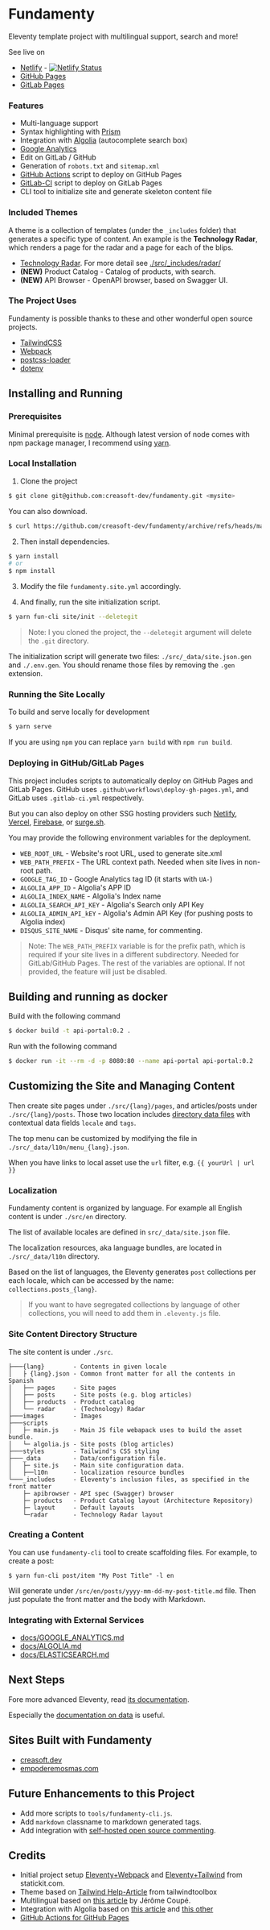Fundamenty
==========

Eleventy template project with multilingual support, search and more!

See live on
- [Netlify](https://fundamenty.netlify.app/) - [![Netlify Status](https://api.netlify.com/api/v1/badges/78a62ba4-e24e-45ca-ae9a-62306bf9bed8/deploy-status)](https://app.netlify.com/sites/fundamenty/deploys)
- [GitHub Pages](https://creasoft-dev.github.io/fundamenty/)
- [GitLab Pages](https://creasoft-dev.gitlab.io/projects/fundamenty/)

### Features

- Multi-language support
- Syntax highlighting with [Prism](https://prismjs.com/)
- Integration with [Algolia](https://www.algolia.com/) (autocomplete search box)
- [Google Analytics](https://analytics.google.com/)
- Edit on GitLab / GitHub
- Generation of `robots.txt` and `sitemap.xml`
- [GitHub Actions](https://docs.github.com/en/actions) script to deploy on GitHub Pages
- [GitLab-CI](https://about.gitlab.com/stages-devops-lifecycle/continuous-integration/) script to deploy on GitLab Pages
- CLI tool to initialize site and generate skeleton content file

### Included Themes

A theme is a collection of templates (under the `_includes` folder) that generates a specific type of content.  An example is the **Technology Radar**, which renders a page for the radar and a page for each of the blips.

-  [Technology Radar](https://www.thoughtworks.com/radar). For more detail see [./src/_includes/radar/](./src/_includes/radar/)
- **(NEW)** Product Catalog - Catalog of products, with search.
- **(NEW)** API Browser - OpenAPI browser, based on Swagger UI.

### The Project Uses

Fundamenty is possible thanks to these and other wonderful open source projects.

- [TailwindCSS](https://tailwindcss.com/)
- [Webpack](https://webpack.js.org/)
- [postcss-loader](https://github.com/postcss/postcss-loader)
- [dotenv](https://github.com/motdotla/dotenv)


## Installing and Running

### Prerequisites
Minimal prerequisite is [node](https://nodejs.org/). Although latest version of node comes with
npm package manager, I recommend using [yarn](https://yarnpkg.com/).

### Local Installation 

1. Clone the project
```sh
$ git clone git@github.com:creasoft-dev/fundamenty.git <mysite>
```
You can also download.
```sh
$ curl https://github.com/creasoft-dev/fundamenty/archive/refs/heads/main.zip -L -o fundamenty.zip
```

2. Then install dependencies.
```sh
$ yarn install
# or
$ npm install
```

3. Modify the file `fundamenty.site.yml` accordingly.

4. And finally, run the site initialization script.
```sh
$ yarn fun-cli site/init --deletegit
```
> Note: I you cloned the project, the `--deletegit` argument will delete the `.git` directory.

The initialization script will generate two files: `./src/_data/site.json.gen` and `./.env.gen`. You should rename those
files by removing the `.gen` extension. 

### Running the Site Locally
To build and serve locally for development
```sh
$ yarn serve
```
If you are using `npm` you can replace `yarn build` with `npm run build`.

### Deploying in GitHub/GitLab Pages
This project includes scripts to automatically deploy on GitHub Pages and GitLab Pages. GitHub uses `.github\workflows\deploy-gh-pages.yml`, and GitLab uses `.gitlab-ci.yml` respectively.

But you can also deploy on other SSG hosting providers such [Netlify](https://www.netlify.com/), [Vercel](https://vercel.com/), [Firebase](https://firebase.google.com/), or [surge.sh](https://surge.sh/).

You may provide the following environment variables for the deployment.

- `WEB_ROOT_URL`           - Website's root URL, used to generate site.xml
- `WEB_PATH_PREFIX`        - The URL context path. Needed when site lives in non-root path.
- `GOOGLE_TAG_ID`          - Google Analytics tag ID (it starts with `UA-`)
- `ALGOLIA_APP_ID`         - Algolia's APP ID
- `ALGOLIA_INDEX_NAME`     - Algolia's Index name
- `ALGOLIA_SEARCH_API_KEY` - Algolia's Search only API Key
- `ALGOLIA_ADMIN_API_kEY`  - Algolia's Admin API Key (for pushing posts to Algolia index)
- `DISQUS_SITE_NAME`       - Disqus' site name, for commenting.

> Note: The `WEB_PATH_PREFIX` variable is for the prefix path, which is required if your site lives in a different subdirectory. Needed for GitLab/GitHub Pages.
> The rest of the variables are optional. If not provided, the feature will just be disabled.

## Building and running as docker

Build with the following command
```sh
$ docker build -t api-portal:0.2 .
```

Run with the following command
```sh
$ docker run -it --rm -d -p 8080:80 --name api-portal api-portal:0.2
```


## Customizing the Site and Managing Content

Then create site pages under `./src/{lang}/pages`, and articles/posts under `./src/{lang}/posts`.
Those two location includes [directory data files](https://www.11ty.dev/docs/data-template-dir/) with contextual data fields `locale` and `tags`.

The top menu can be customized by modifying the file in `./src/_data/l10n/menu_{lang}.json`.

When you have links to local asset use the `url` filter, e.g. `{{ yourUrl | url }}`

### Localization
Fundamenty content is organized by language. For example all English content is under `./src/en` directory.

The list of available locales are defined in `src/_data/site.json` file.

The localization resources, aka language bundles, are located in `./src/_data/l10n` directory.

Based on the list of languages, the Eleventy generates `post` collections per each locale, which can be accessed by the name: `collections.posts_{lang}`.
> If you want to have segregated collections by language of other collections, you will need to add them in `.eleventy.js` file.


### Site Content Directory Structure
The site content is under `./src`.
```
├───{lang}        - Contents in given locale
│   ├ {lang}.json - Common front matter for all the contents in Spanish
│   ├── pages     - Site pages
│   ├── posts     - Site posts (e.g. blog articles)
│   ├── products  - Product catalog
│   └── radar     - (Technology) Radar
├───images        - Images
├───scripts      
│   ├─ main.js    - Main JS file webapack uses to build the asset bundle.
│   └─ algolia.js - Site posts (blog articles)
├───styles        - Tailwind's CSS styling
├───_data         - Data/configuration file.
│   ├─ site.js    - Main site configuration data.
│   ├──l10n       - localization resource bundles
└───_includes     - Eleventy's inclusion files, as specified in the front matter
    ├─ apibrowser - API spec (Swagger) browser
    ├─ products   - Product Catalog layout (Architecture Repository)
    ├─ layout     - Default layouts
    └─radar       - Technology Radar layout
```

### Creating a Content
You can use `fundamenty-cli` tool to create scaffolding files.
For example, to create a post:
```
$ yarn fun-cli post/item "My Post Title" -l en
```
Will generate under `/src/en/posts/yyyy-mm-dd-my-post-title.md` file. Then just populate the front matter and the body with Markdown.

### Integrating with External Services

- [docs/GOOGLE_ANALYTICS.md](docs/GOOGLE_ANALYTICS.md)
- [docs/ALGOLIA.md](docs/ALGOLIA.md)
- [docs/ELASTICSEARCH.md](docs/ELASTICSEARCH.md)


## Next Steps
Fore more advanced Eleventy, read [its documentation](https://www.11ty.dev/docs/).

Especially the [documentation on data](https://www.11ty.dev/docs/data-eleventy-supplied/) is useful.


## Sites Built with Fundamenty
- [creasoft.dev](https://creasoft.dev)
- [empoderemosmas.com](https://empoderemosmas.com)


## Future Enhancements to this Project
- Add more scripts to `tools/fundamenty-cli.js`.
- Add `markdown` classname to markdown generated tags.
- Add integration with [self-hosted open source commenting](https://lisakov.com/projects/open-source-comments/). 


## Credits
- Initial project setup [Eleventy+Webpack](https://statickit.com/guides/eleventy-webpack) and [Eleventy+Tailwind](https://statickit.com/guides/eleventy-tailwind) from statickit.com.
- Theme based on [Tailwind Help-Article](https://github.com/tailwindtoolbox/Help-Article) from tailwindtoolbox
- Multilingual based on [this article](https://www.webstoemp.com/blog/multilingual-sites-eleventy/) by Jérôme Coupé.
- Integration with Algolia based on [this article](https://www.raymondcamden.com/2020/06/24/adding-algolia-search-to-eleventy-and-netlify) and [this other](https://www.raymondcamden.com/2020/07/01/adding-algolia-search-to-eleventy-and-netlify-part-two)
- [GitHub Actions for GitHub Pages](https://github.com/marketplace/actions/github-pages-action)
